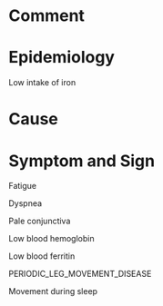 # Comment

# Epidemiology

Low intake of iron

# Cause

# Symptom and Sign

Fatigue

Dyspnea

Pale conjunctiva

Low blood hemoglobin

Low blood ferritin

PERIODIC_LEG_MOVEMENT_DISEASE

Movement during sleep

